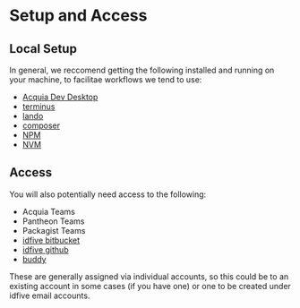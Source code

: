 # Setup and Access

## Local Setup
In general, we reccomend getting the following installed and running on your machine, to facilitae workflows we tend to use:
 - [Acquia Dev Desktop](https://www.acquia.com/drupal/acquia-dev-desktop)
 - [terminus](https://pantheon.io/docs/terminus)
 - [lando](https://docs.lando.dev/)
 - [composer](https://getcomposer.org/)
 - [NPM](https://www.npmjs.com/get-npm)
 - [NVM](https://github.com/nvm-sh/nvm/blob/master/README.md)

## Access
You will also potentially need access to the following:
 - Acquia Teams
 - Pantheon Teams
 - Packagist Teams
 - [idfive bitbucket](https://bitbucket.org/)
 - [idfive github](https://github.com/idfive)
 - [buddy](https://app.buddy.works/idfive)

These are generally assigned via individual accounts, so this could be to an existing account in some cases (if you have one) or one to be created under idfive email accounts.